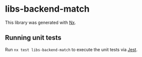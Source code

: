 # libs-backend-match

This library was generated with [Nx](https://nx.dev).





## Running unit tests

Run `nx test libs-backend-match` to execute the unit tests via [Jest](https://jestjs.io).


